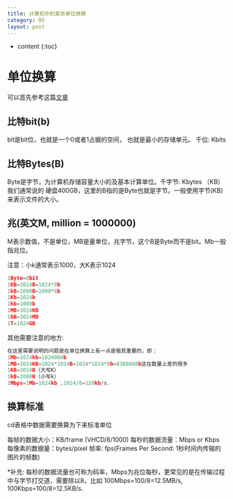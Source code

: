 ```yaml
---
title: 计算机中的某些单位换算
category: OS
layout: post
---
```

* content
{:toc}

# 单位换算
可以首先参考这篇[文章](https://www.cnblogs.com/chenya/p/4250026.html)

## 比特bit(b)
bit是bit位，也就是一个0或者1占据的空间， 也就是最小的存储单元。 千位: Kbits

## 比特Bytes(B)
Byte是字节，为计算机存储容量大小的及基本计算单位。千字节: Kbytes （KB）我们通常说的
硬盘400GB，这里的B指的是Byte也就是字节。一般使用字节(KB)来表示文件的大小。

## 兆(英文M, million = 1000000)
M表示数值，不是单位，MB是量单位，兆字节，这个B是Byte而不是bit。Mb一般指兆位。

注意：小k通常表示1000，大K表示1024

```c
1Byte=8bit
1KB=1024B=1024*8b 
1kB=1000B=1000*8b 　　
1Kb=1024b 
1kb=1000b 
1MB=1024KB
1GB=1024MB
1T=1024GB
```

其他需要注意的地方:

```c
在这里需要说明的问题是在单位换算上有一点是极其重要的，即：
1Mb=1024kb=1024000b 
1MB=1024KB=1024*1024B=1024*1024*8b=8388608b这在数量上差的很多
1KB=1024B（大写K）
1kB=1000B（小写k）
1Mbps=1Mb=1024kb ,1024/8=128kb/s.
```

## 换算标准

cd表格中数据需要换算为下来标准单位

每帧的数据大小：KB/frame  (V*H*CD/8/1000)
每秒的数据流量：Mbps or Kbps
每像素的数据量：bytes/pixel
帧率: fps(Frames Per Second: 1秒时间内传输的图片的帧数)

*补充:
      每秒的数据流量也可称为码率，Mbps为兆位每秒，更常见的是在传输过程中与字节打交道，需要除以8，比如 100Mbps=100/8=12.5MB/s, 100Kbps=100/8=12.5KB/s.

